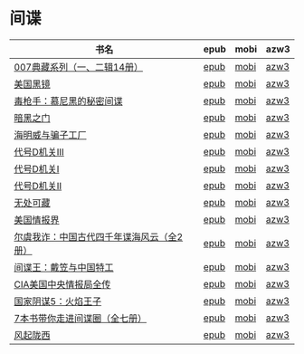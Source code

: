 # 间谍

| 书名 | epub | mobi | azw3 |
| --- | --- | --- | --- |
| [007典藏系列（一、二辑14册）](http://ct.dalanmei.com/f/31084289-771241104-81c99c) | [epub](http://ct.dalanmei.com/f/31084289-771241104-81c99c) | [mobi](http://ct.dalanmei.com/f/31084289-771229500-effc79) | [azw3](http://ct.dalanmei.com/f/31084289-771233190-e82911) |
| [美国黑镜](http://ct.dalanmei.com/f/31084289-577383785-07f2ee) | [epub](http://ct.dalanmei.com/f/31084289-577383785-07f2ee) | [mobi](http://ct.dalanmei.com/f/31084289-577376214-e47a7b) | [azw3](http://ct.dalanmei.com/f/31084289-577384239-a4ce9a) |
| [毒枪手：慕尼黑的秘密间谍](http://ct.dalanmei.com/f/31084289-570304812-14f8dc) | [epub](http://ct.dalanmei.com/f/31084289-570304812-14f8dc) | [mobi](http://ct.dalanmei.com/f/31084289-570168986-5d9081) | [azw3](http://ct.dalanmei.com/f/31084289-570376463-70fbb0) |
| [暗黑之门](http://ct.dalanmei.com/f/31084289-572092689-45a17b) | [epub](http://ct.dalanmei.com/f/31084289-572092689-45a17b) | [mobi](http://ct.dalanmei.com/f/31084289-571727265-50aae5) | [azw3](http://ct.dalanmei.com/f/31084289-572114089-19f924) |
| [海明威与骗子工厂](http://ct.dalanmei.com/f/31084289-572116437-07b15d) | [epub](http://ct.dalanmei.com/f/31084289-572116437-07b15d) | [mobi](http://ct.dalanmei.com/f/31084289-571670038-e725c1) | [azw3](http://ct.dalanmei.com/f/31084289-572175873-ba78a9) |
| [代号D机关Ⅲ](http://ct.dalanmei.com/f/31084289-572009207-182b7d) | [epub](http://ct.dalanmei.com/f/31084289-572009207-182b7d) | [mobi](http://ct.dalanmei.com/f/31084289-571562452-271658) | [azw3](http://ct.dalanmei.com/f/31084289-571910979-21666b) |
| [代号D机关Ⅰ](http://ct.dalanmei.com/f/31084289-572015807-cddfa5) | [epub](http://ct.dalanmei.com/f/31084289-572015807-cddfa5) | [mobi](http://ct.dalanmei.com/f/31084289-571563331-039fc4) | [azw3](http://ct.dalanmei.com/f/31084289-571911274-32f42d) |
| [代号D机关Ⅱ](http://ct.dalanmei.com/f/31084289-571732283-1b6deb) | [epub](http://ct.dalanmei.com/f/31084289-571732283-1b6deb) | [mobi](http://ct.dalanmei.com/f/31084289-571621737-f3e9b1) | [azw3](http://ct.dalanmei.com/f/31084289-571911286-26cf74) |
| [无处可藏](http://ct.dalanmei.com/f/31084289-571733528-287fb0) | [epub](http://ct.dalanmei.com/f/31084289-571733528-287fb0) | [mobi](http://ct.dalanmei.com/f/31084289-571613438-5a5b43) | [azw3](http://ct.dalanmei.com/f/31084289-571913115-3a4c6a) |
| [美国情报界](http://ct.dalanmei.com/f/31084289-571849010-7a6a43) | [epub](http://ct.dalanmei.com/f/31084289-571849010-7a6a43) | [mobi](http://ct.dalanmei.com/f/31084289-571550521-9c9b57) | [azw3](http://ct.dalanmei.com/f/31084289-572066830-c7fb6f) |
| [尔虞我诈：中国古代四千年谍海风云（全2册）](None) | [epub](None) | [mobi](None) | [azw3](None) |
| [间谍王：戴笠与中国特工](None) | [epub](None) | [mobi](None) | [azw3](None) |
| [CIA美国中央情报局全传](None) | [epub](None) | [mobi](None) | [azw3](None) |
| [国家阴谋5：火焰王子](http://ct.dalanmei.com/f/31084289-571787920-9a840e) | [epub](http://ct.dalanmei.com/f/31084289-571787920-9a840e) | [mobi](http://ct.dalanmei.com/f/31084289-571455340-7d15d8) | [azw3](http://ct.dalanmei.com/f/31084289-571888930-0d0a25) |
| [7本书带你走进间谍圈（全七册）](http://ct.dalanmei.com/f/31084289-571790360-a9c536) | [epub](http://ct.dalanmei.com/f/31084289-571790360-a9c536) | [mobi](http://ct.dalanmei.com/f/31084289-571457318-d0a2a5) | [azw3](http://ct.dalanmei.com/f/31084289-571896352-a548c9) |
| [风起陇西](http://ct.dalanmei.com/f/31084289-571790576-74ab87) | [epub](http://ct.dalanmei.com/f/31084289-571790576-74ab87) | [mobi](http://ct.dalanmei.com/f/31084289-571457530-7a31b1) | [azw3](http://ct.dalanmei.com/f/31084289-571897370-193c4d) |

